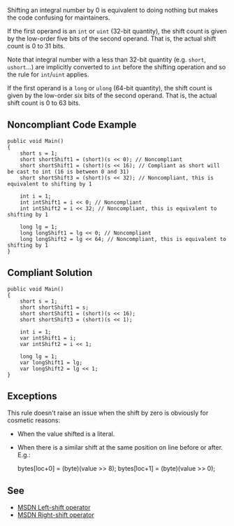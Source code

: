 
Shifting an integral number by 0 is equivalent to doing nothing but makes the code confusing for maintainers.

If the first operand is an `int` or `uint` (32-bit quantity), the shift count is given by the low-order five bits of the second operand. That is, the actual shift count is 0 to 31 bits.

Note that integral number with a less than 32-bit quantity (e.g. `short`, `ushort`...) are implicitly converted to `int` before the shifting operation and so the rule for `int`/`uint` applies.

If the first operand is a `long` or `ulong` (64-bit quantity), the shift count is given by the low-order six bits of the second operand. That is, the actual shift count is 0 to 63 bits.

## Noncompliant Code Example


    public void Main()
    {
        short s = 1;
        short shortShift1 = (short)(s << 0); // Noncompliant
        short shortShift1 = (short)(s << 16); // Compliant as short will be cast to int (16 is between 0 and 31)
        short shortShift3 = (short)(s << 32); // Noncompliant, this is equivalent to shifting by 1
    
        int i = 1;
        int intShift1 = i << 0; // Noncompliant
        int intShift2 = i << 32; // Noncompliant, this is equivalent to shifting by 1
    
        long lg = 1;
        long longShift1 = lg << 0; // Noncompliant
        long longShift2 = lg << 64; // Noncompliant, this is equivalent to shifting by 1
    }


## Compliant Solution


    public void Main()
    {
        short s = 1;
        short shortShift1 = s;
        short shortShift1 = (short)(s << 16);
        short shortShift3 = (short)(s << 1);
    
        int i = 1;
        var intShift1 = i;
        var intShift2 = i << 1;
    
        long lg = 1;
        var longShift1 = lg;
        var longShift2 = lg << 1;
    }


## Exceptions

This rule doesn't raise an issue when the shift by zero is obviously for cosmetic reasons:

- When the value shifted is a literal.
- When there is a similar shift at the same position on line before or after. E.g.:



    bytes[loc+0] = (byte)(value >> 8);
    bytes[loc+1] = (byte)(value >> 0);


## See

- [MSDN Left-shift operator](https://docs.microsoft.com/en-us/dotnet/csharp/language-reference/operators/left-shift-operator)
- [MSDN Right-shift operator](https://docs.microsoft.com/en-us/dotnet/csharp/language-reference/operators/right-shift-operator)

